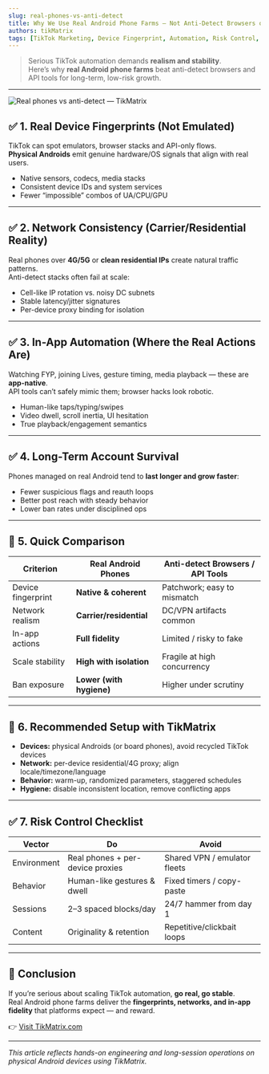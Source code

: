 ```yaml
---
slug: real-phones-vs-anti-detect
title: Why We Use Real Android Phone Farms — Not Anti-Detect Browsers or API Tools
authors: tikMatrix
tags: [TikTok Marketing, Device Fingerprint, Automation, Risk Control, TikMatrix]
---
```


> Serious TikTok automation demands **realism and stability**.  
> Here’s why **real Android phone farms** beat anti-detect browsers and API tools for long-term, low-risk growth.

<!-- truncate -->
---
![Real phones vs anti-detect — TikMatrix](/img/blog/real-phones-vs-anti-detect.webp)

## ✅ 1. Real Device Fingerprints (Not Emulated)

TikTok can spot emulators, browser stacks and API-only flows.  
**Physical Androids** emit genuine hardware/OS signals that align with real users.

- Native sensors, codecs, media stacks  
- Consistent device IDs and system services  
- Fewer “impossible” combos of UA/CPU/GPU

---

## ✅ 2. Network Consistency (Carrier/Residential Reality)

Real phones over **4G/5G** or **clean residential IPs** create natural traffic patterns.  
Anti-detect stacks often fail at scale:

- Cell-like IP rotation vs. noisy DC subnets  
- Stable latency/jitter signatures  
- Per-device proxy binding for isolation

---

## ✅ 3. In-App Automation (Where the Real Actions Are)

Watching FYP, joining Lives, gesture timing, media playback — these are **app-native**.  
API tools can’t safely mimic them; browser hacks look robotic.

- Human-like taps/typing/swipes  
- Video dwell, scroll inertia, UI hesitation  
- True playback/engagement semantics

---

## ✅ 4. Long-Term Account Survival

Phones managed on real Android tend to **last longer and grow faster**:

- Fewer suspicious flags and reauth loops  
- Better post reach with steady behavior  
- Lower ban rates under disciplined ops

---

## 🧭 5. Quick Comparison

| Criterion | Real Android Phones | Anti-detect Browsers / API Tools |
|---|---|---|
| Device fingerprint | **Native & coherent** | Patchwork; easy to mismatch |
| Network realism | **Carrier/residential** | DC/VPN artifacts common |
| In-app actions | **Full fidelity** | Limited / risky to fake |
| Scale stability | **High with isolation** | Fragile at high concurrency |
| Ban exposure | **Lower (with hygiene)** | Higher under scrutiny |

---

## 🧩 6. Recommended Setup with TikMatrix

- **Devices:** physical Androids (or board phones), avoid recycled TikTok devices  
- **Network:** per-device residential/4G proxy; align locale/timezone/language  
- **Behavior:** warm-up, randomized parameters, staggered schedules  
- **Hygiene:** disable inconsistent location, remove conflicting apps

---

## ✅ 7. Risk Control Checklist

| Vector | Do | Avoid |
|---|---|---|
| Environment | Real phones + per-device proxies | Shared VPN / emulator fleets |
| Behavior | Human-like gestures & dwell | Fixed timers / copy-paste |
| Sessions | 2–3 spaced blocks/day | 24/7 hammer from day 1 |
| Content | Originality & retention | Repetitive/clickbait loops |

---

## 🏁 Conclusion

If you’re serious about scaling TikTok automation, **go real, go stable**.  
Real Android phone farms deliver the **fingerprints, networks, and in-app fidelity** that platforms expect — and reward.

👉 [Visit TikMatrix.com](https://www.tikmatrix.com)

---

_This article reflects hands-on engineering and long-session operations on physical Android devices using TikMatrix._
